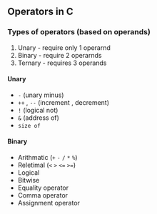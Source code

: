 ## Operators in C
### Types of operators (based on operands)
1. Unary - require only 1 operarnd
2. Binary - require 2 operarnds
3. Ternary - requires 3 operands

#### Unary
- `-` (unary minus)
- `++` , `--` (increment , decrement)
- `!` (logical not)
- `&` (address of)
- `size of`

#### Binary
- Arithmatic (`+`  `-` `/` `*` `%`)  
- Reletimal (`<` `>` `<=` `>=`)
- Logical
- Bitwise
- Equality operator
- Comma operator
- Assignment operator
